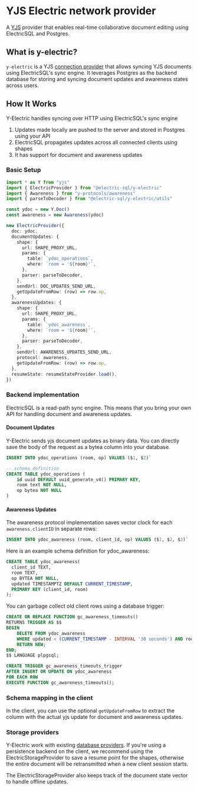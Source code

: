 # YJS Electric network provider

A [YJS](https://yjs.dev) provider that enables real-time collaborative document editing using ElectricSQL and Postgres.

## What is y-electric?

`y-electric` is a YJS [connection provider](https://docs.yjs.dev/ecosystem/connection-provider) that allows syncing YJS documents using ElectricSQL's sync engine. It leverages Postgres as the backend database for storing and syncing document updates and awareness states across users.

## How It Works

Y-Electric handles syncing over HTTP using ElectricSQL's sync engine

1. Updates made locally are pushed to the server and
   stored in Postgres using your API
2. ElectricSQL propagates updates across all connected clients using shapes
3. It has support for document and awareness updates

### Basic Setup

```typescript
import * as Y from "yjs"
import { ElectricProvider } from "@electric-sql/y-electric"
import { Awareness } from "y-protocols/awareness"
import { parseToDecoder } from "@electric-sql/y-electric/utils"

const ydoc = new Y.Doc()
const awareness = new Awareness(ydoc)

new ElectricProvider({
  doc: ydoc,
  documentUpdates: {
    shape: {
      url: SHAPE_PROXY_URL,
      params: {
        table: `ydoc_operations`,
        where: `room = '${room}'`,
      },
      parser: parseToDecoder,
    },
    sendUrl: DOC_UPDATES_SEND_URL,
    getUpdateFromRow: (row) => row.op,
  },
  awarenessUpdates: {
    shape: {
      url: SHAPE_PROXY_URL,
      params: {
        table: `ydoc_awareness`,
        where: `room = '${room}'`,
      },
      parser: parseToDecoder,
    },
    sendUrl: AWARENESS_UPDATES_SEND_URL,
    protocol: awareness,
    getUpdateFromRow: (row) => row.op,
  },
  resumeState: resumeStateProvider.load(),
})
```

### Backend implementation

ElectricSQL is a read-path sync engine. This means that you bring your own API for handling document and awareness updates.

#### Document Updates

Y-Electric sends yjs document updates as binary data. You can directly save the body of the request as a bytea column into your database.

```sql
INSERT INTO ydoc_operations (room, op) VALUES ($1, $2)`
```

```sql
-- schema definition
CREATE TABLE ydoc_operations (
    id uuid DEFAULT uuid_generate_v4() PRIMARY KEY,
    room text NOT NULL,
    op bytea NOT NULL
)
```

#### Awareness Updates

The awareness protocol implementation saves vector clock for each `awareness.clientID` in separate rows:

```sql
INSERT INTO ydoc_awareness (room, client_id, op) VALUES ($1, $2, $3)`
```

Here is an example schema definition for ydoc_awareness:

```sql
CREATE TABLE ydoc_awareness(
  client_id TEXT,
  room TEXT,
  op BYTEA NOT NULL,
  updated TIMESTAMPTZ DEFAULT CURRENT_TIMESTAMP,
  PRIMARY KEY (client_id, room)
);
```

You can garbage collect old client rows using a database trigger:

```sql
CREATE OR REPLACE FUNCTION gc_awareness_timeouts()
RETURNS TRIGGER AS $$
BEGIN
    DELETE FROM ydoc_awareness
    WHERE updated < (CURRENT_TIMESTAMP - INTERVAL '30 seconds') AND room = NEW.room;
    RETURN NEW;
END;
$$ LANGUAGE plpgsql;

CREATE TRIGGER gc_awareness_timeouts_trigger
AFTER INSERT OR UPDATE ON ydoc_awareness
FOR EACH ROW
EXECUTE FUNCTION gc_awareness_timeouts();
```

### Schema mapping in the client

In the client, you can use the optional `getUpdateFromRow` to extract the column with the actual yjs update for document and awareness updates.

### Storage providers

Y-Electric work with existing [database providers](https://docs.yjs.dev/ecosystem/database-provider). If you're using a persistence backend on the client, we recommend using the ElectricStorageProvider to save a resume point for the shapes, otherwise the entire document will be retransmitted when a new client session starts.

The ElectricStorageProvider also keeps track of the document state vector to handle offline updates.
